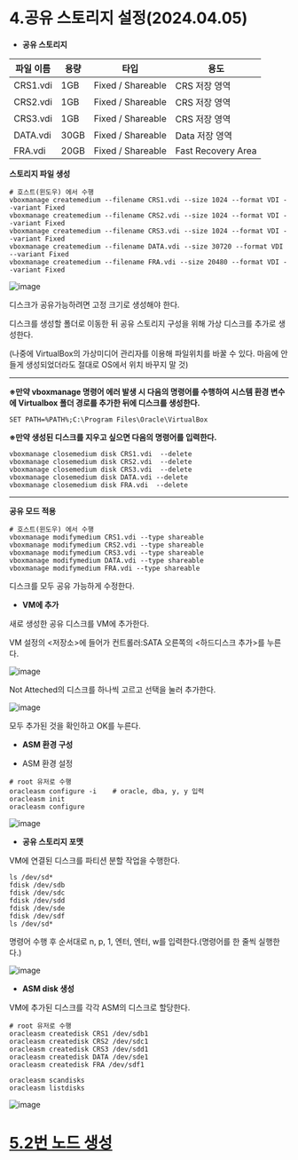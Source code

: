 # 4.공유 스토리지 설정(2024.04.05)

- **공유 스토리지**

| 파일 이름 | 용량 | 타입 | 용도 |
| --- | --- | --- | --- |
| CRS1.vdi | 1GB | Fixed / Shareable | CRS 저장 영역 |
| CRS2.vdi | 1GB | Fixed / Shareable | CRS 저장 영역 |
| CRS3.vdi | 1GB | Fixed / Shareable | CRS 저장 영역 |
| DATA.vdi | 30GB | Fixed / Shareable | Data 저장 영역 |
| FRA.vdi | 20GB | Fixed / Shareable | Fast Recovery Area |

**스토리지 파일 생성**
```
# 호스트(윈도우) 에서 수행
vboxmanage createmedium --filename CRS1.vdi --size 1024 --format VDI --variant Fixed
vboxmanage createmedium --filename CRS2.vdi --size 1024 --format VDI --variant Fixed
vboxmanage createmedium --filename CRS3.vdi --size 1024 --format VDI --variant Fixed
vboxmanage createmedium --filename DATA.vdi --size 30720 --format VDI --variant Fixed
vboxmanage createmedium --filename FRA.vdi --size 20480 --format VDI --variant Fixed
```

![image](https://github.com/oraclejyp/19c_rac_inst/assets/133745372/adc5db3e-dee8-4df2-a680-68d4e6e27893)

디스크가 공유가능하려면 고정 크기로 생성해야 한다.

디스크를 생성할 폴더로 이동한 뒤 공유 스토리지 구성을 위해 가상 디스크를 추가로 생성한다.

(나중에 VirtualBox의 가상미디어 관리자를 이용해 파일위치를 바꿀 수 있다. 마음에 안들게 생성되었더라도 절대로 OS에서 위치 바꾸지 말 것)

---
**※만약 vboxmanage 명령어 에러 발생 시 다음의 명령어를 수행하여 시스템 환경 변수에 Virtualbox 폴더 경로를 추가한 뒤에 디스크를 생성한다.**

```
SET PATH=%PATH%;C:\Program Files\Oracle\VirtualBox
```

**※만약 생성된 디스크를 지우고 싶으면 다음의 명령어를 입력한다.**
```
vboxmanage closemedium disk CRS1.vdi  --delete
vboxmanage closemedium disk CRS2.vdi  --delete
vboxmanage closemedium disk CRS3.vdi  --delete
vboxmanage closemedium disk DATA.vdi --delete
vboxmanage closemedium disk FRA.vdi  --delete
```
---
**공유 모드 적용**

```
# 호스트(윈도우) 에서 수행
vboxmanage modifymedium CRS1.vdi --type shareable
vboxmanage modifymedium CRS2.vdi --type shareable
vboxmanage modifymedium CRS3.vdi --type shareable
vboxmanage modifymedium DATA.vdi --type shareable
vboxmanage modifymedium FRA.vdi --type shareable
```

디스크를 모두 공유 가능하게 수정한다.

- **VM에 추가**

새로 생성한 공유 디스크를 VM에 추가한다.

VM 설정의 <저장소>에 들어가 컨트롤러:SATA 오른쪽의 <하드디스크 추가>를 누른다.

![image](https://github.com/oraclejyp/19c_rac_inst/assets/133745372/892edfbc-48b9-447c-bb9e-352668d65422)

Not Atteched의 디스크를 하나씩 고르고 선택을 눌러 추가한다.

![image](https://github.com/oraclejyp/19c_rac_inst/assets/133745372/db00c820-27e7-4942-b863-c5d7a70df9a1)

모두 추가된 것을 확인하고 OK를 누른다.

- **ASM 환경 구성**

- ASM 환경 설정

```
# root 유저로 수행
oracleasm configure -i    # oracle, dba, y, y 입력
oracleasm init
oracleasm configure
```
![image](https://github.com/oraclejyp/19c_rac_inst/assets/133745372/c790f1d9-f3fb-4b53-8db3-c480c26d2275)

- **공유 스토리지 포맷**

VM에 연결된 디스크를 파티션 분할 작업을 수행한다.

```
ls /dev/sd*
fdisk /dev/sdb 
fdisk /dev/sdc 
fdisk /dev/sdd 
fdisk /dev/sde 
fdisk /dev/sdf 
ls /dev/sd*
```

명령어 수행 후 순서대로 n, p, 1, 엔터, 엔터, w를 입력한다.(명령어를 한 줄씩 실행한다.)

![image](https://github.com/oraclejyp/19c_rac_inst/assets/133745372/ba8412c6-5ebc-4fdc-aae9-8308e3f98345)

- **ASM disk 생성**

VM에 추가된 디스크를 각각 ASM의 디스크로 할당한다.

```
# root 유저로 수행
oracleasm createdisk CRS1 /dev/sdb1
oracleasm createdisk CRS2 /dev/sdc1
oracleasm createdisk CRS3 /dev/sdd1
oracleasm createdisk DATA /dev/sde1
oracleasm createdisk FRA /dev/sdf1

oracleasm scandisks
oracleasm listdisks
```

![image](https://github.com/oraclejyp/19c_rac_inst/assets/133745372/710fe171-6cd4-417b-bd43-b035682831d9)

# [5.2번 노드 생성](https://github.com/oraclejyp/19c_rac_inst/blob/4bfcc1caad3c8a77d3c9905a54a2e5049c8800f1/5.2%EB%B2%88%20%EB%85%B8%EB%93%9C%20%EC%83%9D%EC%84%B1.md)
